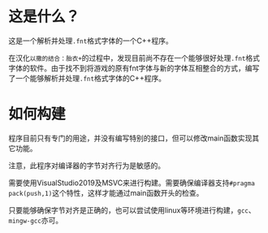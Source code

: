 # 这是什么？

这是一个解析并处理`.fnt`格式字体的一个C++程序。

在汉化`以撒的结合：胎衣+`的过程中，发现目前尚不存在一个能够很好处理`.fnt`格式字体的软件。由于找不到将游戏的原有fnt字体与新的字体互相整合的方式，编写了一个能够解析并处理`.fnt`格式字体的C++程序。

# 如何构建

程序目前只有专门的用途，并没有编写特别的接口，但可以修改main函数实现其它功能。

注意，此程序对编译器的字节对齐行为是敏感的。

需要使用VisualStudio2019及MSVC来进行构建。需要确保编译器支持`#pragma pack(push,1)`这个特性，这样才能通过main函数开头的检查。

只要能够确保字节对齐是正确的，也可以尝试使用linux等环境进行构建，`gcc`、`mingw-gcc`亦可。
